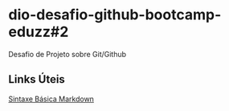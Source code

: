 # dio-desafio-github-bootcamp-eduzz#2
Desafio de Projeto sobre Git/Github

## Links Úteis
[Sintaxe Básica Markdown](https://www.markdownguide.org/basic-syntax/)
